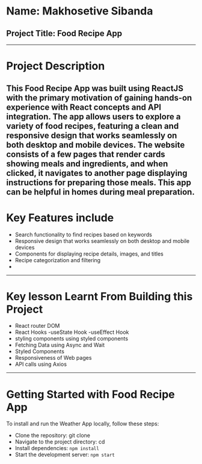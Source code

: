 
# Name: **Makhosetive Sibanda**
## Project Title: **Food Recipe App**
-----------------------------------------------------------------------------------------------------------------------------------------------------------------------
# Project Description 

This Food Recipe App was built using ReactJS with the primary motivation of gaining hands-on experience with React concepts and API integration. The app allows users to explore a variety of food recipes, featuring a clean and responsive design that works seamlessly on both desktop and mobile devices. The website consists of a few pages that render cards showing meals and ingredients, and when clicked, it navigates to another page displaying instructions for preparing those meals. This app can be helpful in homes during meal preparation.
-----------------------------------------------------------------------------------------------------------------------------------------------------------------------
# Key Features include
+ Search functionality to find recipes based on keywords
+ Responsive design that works seamlessly on both desktop and mobile devices
+ Components for displaying recipe details, images, and titles
+ Recipe categorization and filtering
+ 
-----------------------------------------------------------------------------------------------------------------------------------------------------------------------
# Key lesson Learnt From Building this Project

+ React router DOM
+ React Hooks
-useState Hook
-useEffect Hook
+ styling components using styled components 
+ Fetching Data using Async and Wait
+ Styled Components
+ Responsiveness of Web pages
+ API calls using Axios
-----------------------------------------------------------------------------------------------------------------------------------------------------------------------
# Getting Started with Food Recipe App
To install and run the Weather App locally, follow these steps:
+ Clone the repository: git clone 
+ Navigate to the project directory: cd 
+ Install dependencies: `npm install`
+ Start the development server: `npm start`

